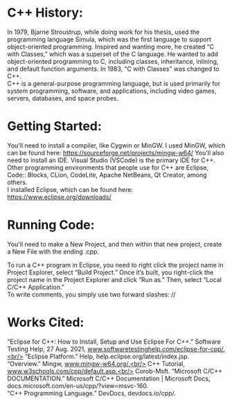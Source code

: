 # C++ History:

In 1979, Bjarne Stroustrup, while doing work for his thesis, used the programming language Simula, which was the first language to support object-oriented programming. Inspired and wanting more, he created “C with Classes,” which was a superset of the C language. He wanted to add object-oriented programming to C, including classes, inheritance, inlining, and default function arguments. In 1983, “C with Classes” was changed to C++.<br/>
C++ is a general-purpose programming language, but is used primarily for system programming, software, and applications, including video games, servers, databases, and space probes.

# Getting Started:

You'll need to install a compiler, like Cygwin or MinGW. I used MinGW, which can be found here: https://sourceforge.net/projects/mingw-w64/
You'll also need to install an IDE. Visual Studio (VSCode) is the primary IDE for C++. Other programming environments that people use for C++ are
Eclipse, Code:: Blocks, CLion, CodeLite, Apache NetBeans, Qt Creator, among others.<br/>
I installed Eclipse, which can be found here: https://www.eclipse.org/downloads/

# Running Code:

You'll need to make a New Project, and then within that new project, create a New File with the ending .cpp.

To run a C++ program in Eclipse, you need to right click the project name in Project Explorer, select “Build Project.” Once it’s built, you right-click the project name in the Project Explorer and click “Run as.” Then, select “Local C/C++ Application.”<br/>
To write comments, you simply use two forward slashes: //

# Works Cited:

“Eclipse for C++: How to Install, Setup and Use Eclipse For C++.” Software Testing Help, 27 Aug. 2021, www.softwaretestinghelp.com/eclipse-for-cpp/.<br/>
“Eclipse Platform.” Help, help.eclipse.org/latest/index.jsp.<br/>
“Overview.” Mingw, www.mingw-w64.org/.<br/>
C++ Tutorial, www.w3schools.com/cpp/default.asp.<br/> 
Corob-Msft. “Microsoft C/C++ DOCUMENTATION.” Microsoft C/C++ Documentation | Microsoft Docs, docs.microsoft.com/en-us/cpp/?view=msvc-160.<br/>
“C++ Programming Language.” DevDocs, devdocs.io/cpp/.<br/>
